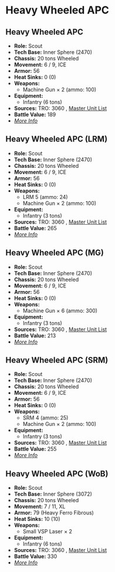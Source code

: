 # Heavy Wheeled APC 

## Heavy Wheeled APC 

- **Role:** Scout 
- **Tech Base:** Inner Sphere (2470) 
- **Chassis:** 20 tons Wheeled 
- **Movement:** 6 / 9, ICE 
- **Armor:** 56 
- **Heat Sinks:** 0 (0) 
- **Weapons:** 
  - Machine Gun × 2 (ammo: 100) 
- **Equipment:** 
  - Infantry (6 tons) 
- **Sources:** TRO: 3060 , [Master Unit List](http://masterunitlist.info/Unit/Details/1458) 
- **Battle Value:** 189 
- [*More Info*](heavy_wheeled_apc/heavy_wheeled_apc.md) 

## Heavy Wheeled APC (LRM) 

- **Role:** Scout 
- **Tech Base:** Inner Sphere (2470) 
- **Chassis:** 20 tons Wheeled 
- **Movement:** 6 / 9, ICE 
- **Armor:** 56 
- **Heat Sinks:** 0 (0) 
- **Weapons:** 
  - LRM 5 (ammo: 24) 
  - Machine Gun × 2 (ammo: 100) 
- **Equipment:** 
  - Infantry (3 tons) 
- **Sources:** TRO: 3060 , [Master Unit List](http://masterunitlist.info/Unit/Details/1455) 
- **Battle Value:** 265 
- [*More Info*](heavy_wheeled_apc/heavy_wheeled_apc_lrm.md) 

## Heavy Wheeled APC (MG) 

- **Role:** Scout 
- **Tech Base:** Inner Sphere (2470) 
- **Chassis:** 20 tons Wheeled 
- **Movement:** 6 / 9, ICE 
- **Armor:** 56 
- **Heat Sinks:** 0 (0) 
- **Weapons:** 
  - Machine Gun × 6 (ammo: 300) 
- **Equipment:** 
  - Infantry (3 tons) 
- **Sources:** TRO: 3060 , [Master Unit List](http://masterunitlist.info/Unit/Details/1456) 
- **Battle Value:** 213 
- [*More Info*](heavy_wheeled_apc/heavy_wheeled_apc_mg.md) 

## Heavy Wheeled APC (SRM) 

- **Role:** Scout 
- **Tech Base:** Inner Sphere (2470) 
- **Chassis:** 20 tons Wheeled 
- **Movement:** 6 / 9, ICE 
- **Armor:** 56 
- **Heat Sinks:** 0 (0) 
- **Weapons:** 
  - SRM 4 (ammo: 25) 
  - Machine Gun × 2 (ammo: 100) 
- **Equipment:** 
  - Infantry (3 tons) 
- **Sources:** TRO: 3060 , [Master Unit List](http://masterunitlist.info/Unit/Details/1457) 
- **Battle Value:** 255 
- [*More Info*](heavy_wheeled_apc/heavy_wheeled_apc_srm.md) 

## Heavy Wheeled APC (WoB) 

- **Role:** Scout 
- **Tech Base:** Inner Sphere (3072) 
- **Chassis:** 20 tons Wheeled 
- **Movement:** 7 / 11, XL 
- **Armor:** 79 (Heavy Ferro Fibrous) 
- **Heat Sinks:** 10 (10) 
- **Weapons:** 
  - Small VSP Laser × 2 
- **Equipment:** 
  - Infantry (6 tons) 
- **Sources:** TRO: 3060 , [Master Unit List](http://masterunitlist.info/Unit/Details/1459) 
- **Battle Value:** 330 
- [*More Info*](heavy_wheeled_apc/heavy_wheeled_apc_wob.md) 

